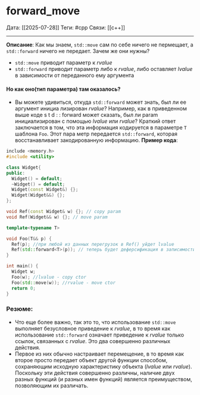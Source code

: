 
# forward_move

Дата: [[2025-07-28]]
Теги: #cpp
Связи: [[c++]] 

---

**Описание**:
Как мы знаем, `std::move` сам по себе ничего не пермещает, а `std::forward` ничего не передает. Зачем же они нужны?

- `std::move` приводит параметр к _rvalue_
- `std::forward` приводит параметр либо к _rvalue_, либо оставляет _lvalue_ в зависимости от переданного ему аргумента
#### Но как оно(тип параметра) там оказалось?
- Вы можете удивиться, откуда `std::forward` может знать, был ли ее аргумент инициа лизирован _rvalue_? Например, как в приведенном выше коде s t d : : forward может сказать, был ли param инициализирован с помощью _lvalue_ или _rvalue_? Краткий ответ заключается в том, что эта информация кодируется в параметре `Т` шаблона `Foo`. Этот пара метр передается `std::forward`, которая восстанавливает закодированную информацию.
**Пример кода**:

```cpp
include <memory.h>
#include <utility>

class Widget{
public:
  Widget() = default;
  ~Widget() = default;
  Widget(const Widget&) {};
  Widget(Widget&&) {};
};

void Ref(const Widget& w) {}; // copy param
void Ref(Widget&& w) {}; // move param

template<typename T> 

void Foo(T&& p) {
  Ref(p); //при любой из данных перегрузок в Ref() уйдет lvalue
  Ref(std::forward<T>(p)); // теперь будет деферсификация в записимости от переданного аргумента
}

int main() {
  Widget w;
  Foo(w); //lvalue - copy ctor
  Foo(std::move(w)); //rvalue - move ctor
  return 0;
}
```

### Резюме:
- Что еще более важно, так это то, что использование `std::move` выполняет безусловное приведение к _rvalue_, в то время как использование `std::forward` означает приведение к _rvalue_ только ссылок, связанных с _rvalue_. Это два совершенно различных действия.
- Первое из них обычно настраивает перемещение, в то время как второе просто передает объект другой функции способом, сохраняющим исходную характеристику объекта (_lvalue_ или _rvalue_). Поскольку эти действия совершенно различны, наличие двух разных функций (и разных имен функций) является преимуществом, позволяющим их различать.